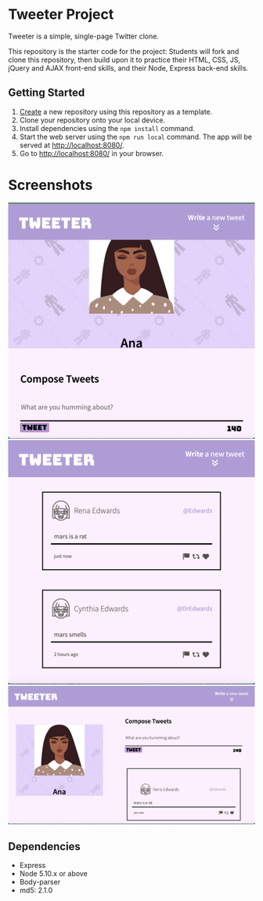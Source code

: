 # Tweeter Project

Tweeter is a simple, single-page Twitter clone.

This repository is the starter code for the project: Students will fork and clone this repository, then build upon it to practice their HTML, CSS, JS, jQuery and AJAX front-end skills, and their Node, Express back-end skills.

## Getting Started

1. [Create](https://docs.github.com/en/repositories/creating-and-managing-repositories/creating-a-repository-from-a-template) a new repository using this repository as a template.
2. Clone your repository onto your local device.
3. Install dependencies using the `npm install` command.
3. Start the web server using the `npm run local` command. The app will be served at <http://localhost:8080/>.
4. Go to <http://localhost:8080/> in your browser.


# Screenshots
!["Screenshot of tweeter"](https://github.com/Anaaag/tweeter/blob/master/public/images/screenshot3.png?raw=true)
!["Screenshot of tweets"](https://github.com/Anaaag/tweeter/blob/master/public/images/tweeter.png?raw=true)
!["Screenshot of tweeter](https://github.com/Anaaag/tweeter/blob/master/public/images/screenshot-2.png?raw=true)


## Dependencies

- Express
- Node 5.10.x or above
- Body-parser 
- md5: 2.1.0
